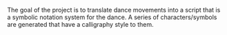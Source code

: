 The goal of the project is to translate dance movements into a script that is a symbolic notation system for the dance. A series of characters/symbols are generated that have a calligraphy style to them. 

